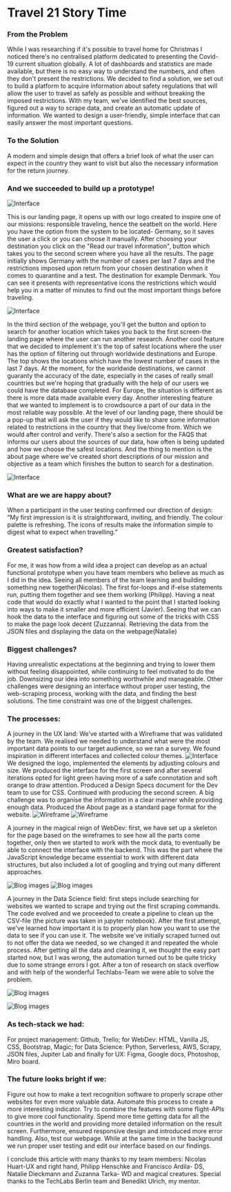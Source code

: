 # Travel 21 Story Time

### From the Problem 
While I was researching if it's possible to travel home for Christmas I noticed there's no centralised platform dedicated to presenting the Covid-19 current situation globally. 
A lot of dashboards and statistics are made available, but there is no easy way to understand the numbers, and often they don't present the restrictions.
We decided to find a solution, we set out to build a platform to acquire information about safety regulations that will allow the user to travel as safely as possible and without breaking the imposed restrictions.
With my team, we've identified the best sources, figured out a way to scrape data, and create an automatic update of information. We wanted to design a user-friendly, simple interface that can easily answer the most important questions.

### To the Solution
A modern and simple design that offers a brief look of what the user can expect in the country they want to visit but also the necessary information for the return journey.

### And we succeeded to build up a prototype!

![Interface](https://github.com/TechLabs-Berlin/Travel-20/blob/main/UX/Interface/Deliverables/INTERFACE_09_Homepage_2x.png)

This is our landing page, it opens up with our logo created to inspire one of our missions: responsible traveling, hence the seatbelt on the world.
Here you have the option from the system to be located- Germany, so it saves the user a click or you can choose it manually.
After choosing your destination you click on the "Read our travel information", button which takes you to the second screen where you have all the results.
The page initially shows Germany with the number of cases per last 7 days and the restrictions imposed upon return from your chosen destination when it comes to quarantine and a test. The destination for example Denmark. You can see it presents with representative icons the restrictions which would help you in a matter of minutes to find out the most important things before traveling. 

![Interface](https://github.com/TechLabs-Berlin/Travel-20/blob/main/UX/Interface/Deliverables/INTERFACE_08_Results_2x.png)

In the third section of the webpage, you'll get the button and option to search for another location which takes you back to the first screen-the landing page where the user can run another research.
Another cool feature that we decided to implement it's the top of safest locations where the user has the option of filtering out through worldwide destinations and Europe.  The top shows the locations which have the lowest number of cases in the last 7 days. At the moment, for the worldwide destinations, we cannot guaranty the accuracy of the date, especially in the cases of really small countries but we're hoping that gradually with the help of our users we could have the database completed. For Europe, the situation is different as there is more data made available every day.
Another interesting feature that we wanted to implement is to crowdsource a part of our data in the most reliable way possible. At the level of our landing page, there should be a pop-up that will ask the user if they would like to share some information related to restrictions in the country that they live/come from. Which we would after control and verify.
There's also a section for the FAQS that informs our users about the sources of our data, how often is being updated and how we choose the safest locations.
And the thing to mention is the about page where we've created short descriptions of our mission and objective as a team which finishes the button to search for a destination. 

![Interface](https://github.com/TechLabs-Berlin/Travel-20/blob/main/UX/Interface/Deliverables/INTERFACE%2008%20About%20Variant%202x.png)

### What are we are happy about?
When a participant in the user testing confirmed our direction of design: “My first impression is it is straightforward, inviting, and friendly. The colour palette is refreshing. The icons of results make the information simple to digest what to expect when travelling.”

### Greatest satisfaction?
For me, it was how from a wild idea a project can develop as an actual functional prototype when you have team members who believe as much as I did in the idea. 
Seeing all members of the team learning and building something new together(Nicolas). The first for-loops and if-else statements run, putting them together and see them working (Philipp). Having a neat code that would do exactly what I wanted to the point that I started looking into ways to make it smaller and more efficient (Javier). Seeing that we can hook the data to the interface and figuring out some of the tricks with CSS to make the page look decent (Zuzzanna). Retrieving the data from the JSON files and displaying the data on the webpage(Natalie)


### Biggest challenges? 

Having unrealistic expectations at the beginning and trying to lower them without feeling disappointed, while continuing to feel motivated to do the job. Downsizing our idea into something worthwhile and manageable. Other challenges were designing an interface without proper user testing, the web-scraping process, working with the data, and finding the best solutions. The time constraint was one of the biggest challenges.

### The processes:

A journey in the UX land: We’ve started with a Wireframe that was validated by the team.  We realised we needed to understand what were the most important data points to our target audience, so we ran a survey.
We found inspiration in different interfaces and collected colour themes. 
![Interface](https://github.com/TechLabs-Berlin/Travel-20/blob/main/UX/Interface/Inspiration/Colours.png)
We designed the logo, implemented the elements by adjusting colours and size. We produced the interface for the first screen and after  several iterations opted for light green having more of a safe connotation and soft orange to draw attention. 
Produced a Design Specs document for the Dev team to use for CSS. 
Continued with producing the second screen. A big challenge was to organise the information in a clear manner while providing enough data. Produced the About page as a standard page format for the website.
![Wireframe](https://github.com/TechLabs-Berlin/Travel-20/blob/main/UX/Wireframe/Exports/INTERFACE%2001%20Screen%201.png)
![Wireframe](https://github.com/TechLabs-Berlin/Travel-20/blob/main/UX/Wireframe/Exports/INTERFACE%20Screen%202-02.png)

A journey in the magical reign of WebDev: first, we have set up a skeleton for the page based on the wireframes to see how all the parts come together, only then we started to work with the mock data, to eventually be able to connect the interface with the backend. This was the part where the JavaScript knowledge became essential to work with different data structures, but also included a lot of googling and trying out many different approaches.

![Blog images](https://github.com/TechLabs-Berlin/Travel-20/blob/main/UX/Blog%20Images/coviddatajasonfile.png)
![Blog images](https://github.com/TechLabs-Berlin/Travel-20/blob/main/UX/Blog%20Images/promiseloadaflag%20image.png)

A journey in the Data Science field: first steps include searching for websites we wanted to scrape and trying out the first scraping commands. The code evolved and we proceeded to create a pipeline to clean up the CSV-file (the picture was taken in jupyter notebook). After the first attempt, we've learned how important it is to properly plan how you want to use the data to see if you can use it. The website we've initially scraped turned out to not offer the data we needed, so we changed it and repeated the whole process. After getting all the data and cleaning it, we thought the easy part started now, but I was wrong, the automation turned out to be quite tricky due to some strange errors I got. After a ton of research on stack overflow and with help of the wonderful Techlabs-Team we were able to solve the problem.

![Blog images](https://github.com/TechLabs-Berlin/Travel-20/blob/main/UX/Blog%20Images/gettingbetter.png)

![Blog images](https://github.com/TechLabs-Berlin/Travel-20/blob/main/UX/Blog%20Images/spider.png)


### As tech-stack we had: 
For project management: Github, Trello; for WebDev: HTML, Vanilla JS, CSS, Bootstrap, Magic; for Data Science: Python, Serverless, AWS, Scrapy, JSON files, Jupiter Lab and finally for UX: Figma, Google docs, Photoshop, Miro board.

### The future looks bright if we:
Figure out how to make a text recognition software to properly scrape other websites for even more valuable data. Automate this process to create a more interesting indicator.
Try to combine the features with some flight-APIs to give more cool functionality.
Spend more time getting data for all the countries in the world and providing more detailed information on the result screen. Furthermore, ensured responsive design and introduced more error handling. Also, test our webpage.
While at the same time in the background we run proper user testing and edit our interface based on our findings.

I conclude this article with many thanks to my team members: Nicolas Huart-UX and right hand, Philipp Henschke and Francisco Ardila- DS, Natalie Dieckmann and Zuzanna Tarka- WD and magical creatures. 
Special thanks to the TechLabs Berlin team and Benedikt Ulrich, my mentor. 




